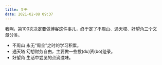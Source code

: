 ```yaml
---
title: 关于
date: 2021-02-08 09:37
---
```


我啊，第100次决定要做博客这件事儿，终于定了不周山、通天塔、好望角三个文章分类。
- 不周山
永无“周全”之时的学习积累。
- 通天塔
幻想财务自由，主要做一些投(du)资(bo)迹录。
- 好望角
生活中尝见的点滴滋味。

<!--待办
写满10篇 -> 文章按“更新时间”排序
写满20篇 -> 加入Algolia搜索
-->
<!--完成
-->
